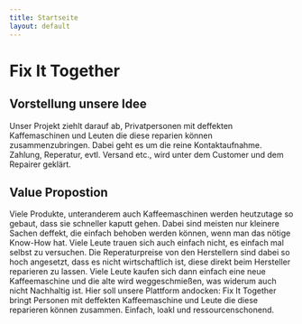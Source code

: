 ```yaml
---
title: Startseite
layout: default
---
```


# Fix It Together

## Vorstellung unsere Idee

Unser Projekt ziehlt darauf ab, Privatpersonen mit deffekten Kaffemaschinen und Leuten die diese reparien können zusammenzubringen. Dabei geht es um die reine Kontaktaufnahme. Zahlung, Reperatur, evtl. Versand etc., wird unter dem Customer und dem Repairer geklärt.

## Value Propostion 

Viele Produkte, unteranderem auch Kaffeemaschinen werden heutzutage so gebaut, dass sie schneller kaputt gehen. Dabei sind meisten nur kleinere Sachen deffekt, die einfach behoben werden können, wenn man das nötige Know-How hat. Viele Leute trauen sich auch einfach nicht, es einfach mal selbst zu versuchen. Die Reperaturpreise von den Herstellern sind dabei so hoch angesetzt, dass es nicht wirtschaftlich ist, diese direkt beim Hersteller reparieren zu lassen. Viele Leute kaufen sich dann einfach eine neue Kaffeemaschine und die alte wird weggeschmießen, was widerum auch nicht Nachhaltig ist. Hier soll unsere Plattform andocken: Fix It Together bringt Personen mit deffekten Kaffeemaschine und Leute die diese reparieren können zusammen. Einfach, loakl und ressourcenschonend.


